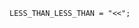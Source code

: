 <!-- This file is generated automatically by infrastructure scripts. Please don't edit by hand. -->

```{ .ebnf .slang-ebnf #LESS_THAN_LESS_THAN }
LESS_THAN_LESS_THAN = "<<";
```

